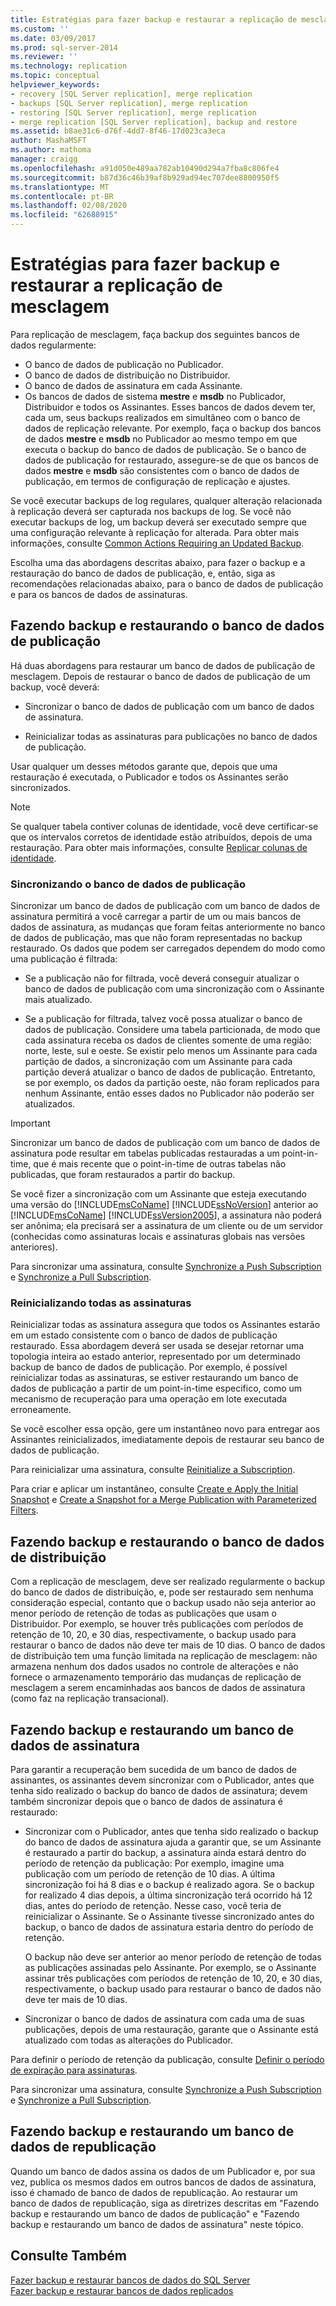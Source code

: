```yaml
---
title: Estratégias para fazer backup e restaurar a replicação de mesclagem | Microsoft Docs
ms.custom: ''
ms.date: 03/09/2017
ms.prod: sql-server-2014
ms.reviewer: ''
ms.technology: replication
ms.topic: conceptual
helpviewer_keywords:
- recovery [SQL Server replication], merge replication
- backups [SQL Server replication], merge replication
- restoring [SQL Server replication], merge replication
- merge replication [SQL Server replication], backup and restore
ms.assetid: b8ae31c6-d76f-4dd7-8f46-17d023ca3eca
author: MashaMSFT
ms.author: mathoma
manager: craigg
ms.openlocfilehash: a91d050e489aa782ab10490d294a7fba8c806fe4
ms.sourcegitcommit: b87d36c46b39af8b929ad94ec707dee8800950f5
ms.translationtype: MT
ms.contentlocale: pt-BR
ms.lasthandoff: 02/08/2020
ms.locfileid: "62688915"
---
```

# <a name="strategies-for-backing-up-and-restoring-merge-replication"></a>Estratégias para fazer backup e restaurar a replicação de mesclagem
  Para replicação de mesclagem, faça backup dos seguintes bancos de dados regularmente:  
  
-   O banco de dados de publicação no Publicador.   
-   O banco de dados de distribuição no Distribuidor.    
-   O banco de dados de assinatura em cada Assinante.    
-   Os bancos de dados de sistema **mestre** e **msdb** no Publicador, Distribuidor e todos os Assinantes. Esses bancos de dados devem ter, cada um, seus backups realizados em simultâneo com o banco de dados de replicação relevante. Por exemplo, faça o backup dos bancos de dados **mestre** e **msdb** no Publicador ao mesmo tempo em que executa o backup do banco de dados de publicação. Se o banco de dados de publicação for restaurado, assegure-se de que os bancos de dados **mestre** e **msdb** são consistentes com o banco de dados de publicação, em termos de configuração de replicação e ajustes.  
  
 Se você executar backups de log regulares, qualquer alteração relacionada à replicação deverá ser capturada nos backups de log. Se você não executar backups de log, um backup deverá ser executado sempre que uma configuração relevante à replicação for alterada. Para obter mais informações, consulte [Common Actions Requiring an Updated Backup](common-actions-requiring-an-updated-backup.md).  
  
 Escolha uma das abordagens descritas abaixo, para fazer o backup e a restauração do banco de dados de publicação, e, então, siga as recomendações relacionadas abaixo, para o banco de dados de publicação e para os bancos de dados de assinaturas.  
  
## <a name="backing-up-and-restoring-the-publication-database"></a>Fazendo backup e restaurando o banco de dados de publicação  
 Há duas abordagens para restaurar um banco de dados de publicação de mesclagem. Depois de restaurar o banco de dados de publicação de um backup, você deverá:  
  
-   Sincronizar o banco de dados de publicação com um banco de dados de assinatura.  
  
-   Reinicializar todas as assinaturas para publicações no banco de dados de publicação.  
  
 Usar qualquer um desses métodos garante que, depois que uma restauração é executada, o Publicador e todos os Assinantes serão sincronizados.  
  
> [!NOTE]  
>  Se qualquer tabela contiver colunas de identidade, você deve certificar-se que os intervalos corretos de identidade estão atribuídos, depois de uma restauração. Para obter mais informações, consulte [Replicar colunas de identidade](../publish/replicate-identity-columns.md).  
  
### <a name="synchronizing-the-publication-database"></a>Sincronizando o banco de dados de publicação  
 Sincronizar um banco de dados de publicação com um banco de dados de assinatura permitirá a você carregar a partir de um ou mais bancos de dados de assinatura, as mudanças que foram feitas anteriormente no banco de dados de publicação, mas que não foram representadas no backup restaurado. Os dados que podem ser carregados dependem do modo como uma publicação é filtrada:  
  
-   Se a publicação não for filtrada, você deverá conseguir atualizar o banco de dados de publicação com uma sincronização com o Assinante mais atualizado.  
  
-   Se a publicação for filtrada, talvez você possa atualizar o banco de dados de publicação. Considere uma tabela particionada, de modo que cada assinatura receba os dados de clientes somente de uma região: norte, leste, sul e oeste. Se existir pelo menos um Assinante para cada partição de dados, a sincronização com um Assinante para cada partição deverá atualizar o banco de dados de publicação. Entretanto, se por exemplo, os dados da partição oeste, não foram replicados para nenhum Assinante, então esses dados no Publicador não poderão ser atualizados.  
  
> [!IMPORTANT]  
>  Sincronizar um banco de dados de publicação com um banco de dados de assinatura pode resultar em tabelas publicadas restauradas a um point-in-time, que é mais recente que o point-in-time de outras tabelas não publicadas, que foram restaurados a partir do backup.  
  
 Se você fizer a sincronização com um Assinante que esteja executando uma versão do [!INCLUDE[msCoName](../../../includes/msconame-md.md)] [!INCLUDE[ssNoVersion](../../../includes/ssnoversion-md.md)] anterior ao [!INCLUDE[msCoName](../../../includes/msconame-md.md)] [!INCLUDE[ssVersion2005](../../../includes/ssversion2005-md.md)], a assinatura não poderá ser anônima; ela precisará ser a assinatura de um cliente ou de um servidor (conhecidas como assinaturas locais e assinaturas globais nas versões anteriores).  
  
 Para sincronizar uma assinatura, consulte [Synchronize a Push Subscription](../synchronize-a-push-subscription.md) e [Synchronize a Pull Subscription](../synchronize-a-pull-subscription.md).  
  
### <a name="reinitializing-all-subscriptions"></a>Reinicializando todas as assinaturas  
 Reinicializar todas as assinatura assegura que todos os Assinantes estarão em um estado consistente com o banco de dados de publicação restaurado. Essa abordagem deverá ser usada se desejar retornar uma topologia inteira ao estado anterior, representado por um determinado backup de banco de dados de publicação. Por exemplo, é possível reinicializar todas as assinaturas, se estiver restaurando um banco de dados de publicação a partir de um point-in-time especifico, como um mecanismo de recuperação para uma operação em lote executada erroneamente.  
  
 Se você escolher essa opção, gere um instantâneo novo para entregar aos Assinantes reinicializados, imediatamente depois de restaurar seu banco de dados de publicação.  
  
 Para reinicializar uma assinatura, consulte [Reinitialize a Subscription](../reinitialize-a-subscription.md).  
  
 Para criar e aplicar um instantâneo, consulte [Create e Apply the Initial Snapshot](../create-and-apply-the-initial-snapshot.md) e [Create a Snapshot for a Merge Publication with Parameterized Filters](../create-a-snapshot-for-a-merge-publication-with-parameterized-filters.md).  
  
## <a name="backing-up-and-restoring-the-distribution-database"></a>Fazendo backup e restaurando o banco de dados de distribuição  
 Com a replicação de mesclagem, deve ser realizado regularmente o backup do banco de dados de distribuição, e, pode ser restaurado sem nenhuma consideração especial, contanto que o backup usado não seja anterior ao menor período de retenção de todas as publicações que usam o Distribuidor. Por exemplo, se houver três publicações com períodos de retenção de 10, 20, e 30 dias, respectivamente, o backup usado para restaurar o banco de dados não deve ter mais de 10 dias. O banco de dados de distribuição tem uma função limitada na replicação de mesclagem: não armazena nenhum dos dados usados no controle de alterações e não fornece o armazenamento temporário das mudanças de replicação de mesclagem a serem encaminhadas aos bancos de dados de assinatura (como faz na replicação transacional).  
  
## <a name="backing-up-and-restoring-a-subscription-database"></a>Fazendo backup e restaurando um banco de dados de assinatura  
 Para garantir a recuperação bem sucedida de um banco de dados de assinantes, os assinantes devem sincronizar com o Publicador, antes que tenha sido realizado o backup do banco de dados de assinatura; devem também sincronizar depois que o banco de dados de assinatura é restaurado:  
  
-   Sincronizar com o Publicador, antes que tenha sido realizado o backup do banco de dados de assinatura ajuda a garantir que, se um Assinante é restaurado a partir do backup, a assinatura ainda estará dentro do período de retenção da publicação: Por exemplo, imagine uma publicação com um período de retenção de 10 dias. A última sincronização foi há 8 dias e o backup é realizado agora. Se o backup for realizado 4 dias depois, a última sincronização terá ocorrido há 12 dias, antes do período de retenção. Nesse caso, você teria de reinicializar o Assinante. Se o Assinante tivesse sincronizado antes do backup, o banco de dados de assinatura estaria dentro do período de retenção.  
  
     O backup não deve ser anterior ao menor período de retenção de todas as publicações assinadas pelo Assinante. Por exemplo, se o Assinante assinar três publicações com períodos de retenção de 10, 20, e 30 dias, respectivamente, o backup usado para restaurar o banco de dados não deve ter mais de 10 dias.  
  
-   Sincronizar o banco de dados de assinatura com cada uma de suas publicações, depois de uma restauração, garante que o Assinante está atualizado com todas as alterações do Publicador.  
  
 Para definir o período de retenção da publicação, consulte [Definir o período de expiração para assinaturas](../publish/set-the-expiration-period-for-subscriptions.md).  
  
 Para sincronizar uma assinatura, consulte [Synchronize a Push Subscription](../synchronize-a-push-subscription.md) e [Synchronize a Pull Subscription](../synchronize-a-pull-subscription.md).  
  
## <a name="backing-up-and-restoring-a-republishing-database"></a>Fazendo backup e restaurando um banco de dados de republicação  
 Quando um banco de dados assina os dados de um Publicador e, por sua vez, publica os mesmos dados em outros bancos de dados de assinatura, isso é chamado de banco de dados de republicação. Ao restaurar um banco de dados de republicação, siga as diretrizes descritas em "Fazendo backup e restaurando um banco de dados de publicação" e "Fazendo backup e restaurando um banco de dados de assinatura" neste tópico.  
  
## <a name="see-also"></a>Consulte Também  
 [Fazer backup e restaurar bancos de dados do SQL Server](../../backup-restore/back-up-and-restore-of-sql-server-databases.md)   
 [Fazer backup e restaurar bancos de dados replicados](back-up-and-restore-replicated-databases.md)  
  
  
